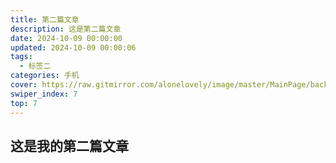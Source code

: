 ```yaml
---
title: 第二篇文章
description: 这是第二篇文章
date: 2024-10-09 00:00:00
updated: 2024-10-09 00:00:06
tags:
  - 标签二
categories: 手机
cover: https://raw.gitmirror.com/alonelovely/image/master/MainPage/background_2.jpg
swiper_index: 7
top: 7
---
```


## 这是我的第二篇文章
